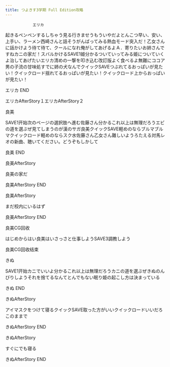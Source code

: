 ```yaml
---
title: つよきす3学期 Full Edition攻略
---
```


                エリカ

起きるペンペンするしちゃう見る行きませうもういやだよとんこつ早い、安い、上手い、ラーメン西崎さんと話そうがんばってみる熱血モード突入だ！乙女さんに話かけよう待て待て、クールになれ俺がしてあげるよＡ．寄りたいお姉さんですねカニの家だ！スバルかけるSAVE1姫分かるついていってみる姫についていくよ治してあげたいエリカ清めの一撃を叩き込む改訂版よく食べるよ無難にココア男の子流の甘味処すでに姉の犬なんでクイックSAVEつぶれてるおっぱいが見たい！クイックロード揺れてるおっぱいが見たい！クイックロード上からおっぱいが見たい！

エリカ END

エリカAfterStory１エリカAfterStory２

良美

SAVE1开始次のページの選択肢へ進む佐藤さん分かるこれ以上は無理だろうエビの道を選ぶぜ見てしまうのが漢のサガ良美クイックSAVE軽めのならブルマブルマクイックロード軽めのならスク水佐藤さん乙女さん難しいようろたえる対馬レオの新曲、聴いてください。どうぞもしかして

良美 END

良美AfterStory

良美の家だ

良美AfterStory END

良美AfterStory

まだ校内にいるはず

良美AfterStory END

良美CG回收

はじめからはい良美はいさっさと仕事しようSAVE3調教しよう

良美CG回收结束

きぬ

SAVE1开始カニでいいよ分かるこれ以上は無理だろうカニの道を選ぶぜきぬのんびりしようそれを捨てるなんてとんでもない眠り姫の起こし方は決まっている

きぬ END

きぬAfterStory

アイマスクをつけて寝るクイックSAVE取った方がいいクイックロードいいだろこのままで

きぬAfterStory END

きぬAfterStory

すぐにでも寝る

きぬAfterStory END


              
